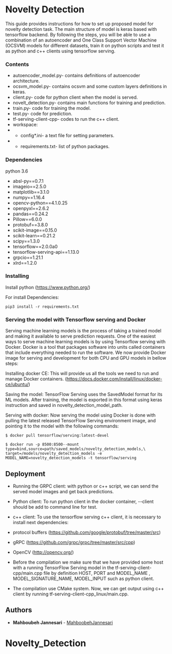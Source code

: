 # Novelty Detection

This guide provides instructions for how to set up proposed model for novelty detection task. The main structure of model is keras based with tensorflow backend. By following the steps, you will be able to use a
combination of an autoencoder and One Class Support Vector Machine (OCSVM) models for different datasets, train it on python scripts and test it as python and c++ clients using tensorflow serving.

### Contents

* autoencoder_model.py- contains definitions of autoencoder architecture.
* ocsvm_model.py-  contains ocsvm and some custom layers definitions in keras.
* client.py- code for python client when the model is served.
* novelt_detection.py- contains main functions for training and prediction.
* train.py- code for training the model.
* test.py- code for prediction. 
* tf-serving-client-cpp- codes to run the c++ client.
* workspace:
* * config*.ini- a text file for setting parameters.
* * requirements.txt- list of python packages.

### Dependencies
python 3.6
* absl-py==0.7.1
* imageio==2.5.0 
* matplotlib==3.1.0  
* numpy==1.16.4
* opencv-python==4.1.0.25 
* openpyxl==2.6.2 
* pandas==0.24.2 
* Pillow==6.0.0
* protobuf==3.8.0 
* scikit-image==0.15.0
* scikit-learn==0.21.2 
* scipy==1.3.0  
* tensorflow==2.0.0a0
* tensorflow-serving-api==1.13.0  
* grpcio==1.21.1
* xlrd==1.2.0


### Installing
Install python (https://www.python.org/)

For install Dependencies: 
```
pip3 install -r requirements.txt
```



### Serving the model with Tensorflow serving and Docker
Serving machine learning models is the process of taking a trained model and making it available to serve prediction requests. One of the
easiest ways to serve machine learning models is by using Tensorflow serving with Docker. 
Docker is a tool that packages software into units called containers that include everything needed to run the software. We now provide 
Docker image for serving and development for both CPU and GPU models in bellow steps:

Installing docker CE:  This will provide us all the tools we need to run and manage Docker containers. (https://docs.docker.com/install/linux/docker-ce/ubuntu/)

Saving the model: TensorFlow Serving uses the SavedModel format for its ML models. After training, the model is exported in this format using
keras instruction and saved in novelty_detection_model_path.

Serving with docker: Now serving the model using Docker is done with pulling the latest released TensorFlow Serving environment image,
and pointing it to the model with the following commands:
```
$ docker pull tensorflow/serving:latest-devel
```
```
$ docker run -p 8500:8500--mount type=bind,source=path/saved_models/novelty_detection_models,\
target=/models/novelty_detection_models -e  MODEL_NAME=novelty_detection_models -t tensorflow/serving 
```
 
 
## Deployment
* Running the GRPC client: with python or c++ script, we can send the served model images and get back predictions.

* Python client: 
To run python client in the docker container, --client should be add to command line for test.

* c++ client: 
To use the tensorflow serving c++ client, it is necessary to  install next dependencies: 

* protocol buffers (https://github.com/google/protobuf/tree/master/src)
* gRPC 
(https://github.com/grpc/grpc/tree/master/src/cpp)
* OpenCV 
(http://opencv.org/)
  
* Before the compilation we make sure that we have provided some host with a running TensorFlow Serving model in the tf-serving-client-cpp/main.cpp 
file by definition HOST, PORT and MODEL_NAME , MODEL_SIGNATURE_NAME, MODEL_INPUT such as python client.
* The compilation use CMake system.  Now, we can get output using c++ client by running tf-serving-client-cpp_linux/main.cpp.


## Authors

* **Mahboubeh Jannesari**  - [MahboobehJannesari](https://github.com/MahboobehJannesari)



# Novelty_Detection
